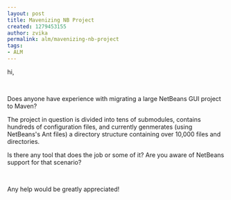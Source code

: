 ```yaml
---
layout: post
title: Mavenizing NB Project
created: 1279453155
author: zvika
permalink: alm/mavenizing-nb-project
tags:
- ALM
---
```

<p>hi,</p>
<p>&nbsp;</p>
<p>Does anyone have experience with migrating a large NetBeans GUI project to Maven?</p>
<p>The project in question is divided into tens of submodules, contains hundreds of configuration files, and currently genmerates (using&nbsp; NetBeans's Ant files) a directory structure containing over 10,000 files and directories.</p>
<p>Is there any tool that does the job or some of it? Are you aware of NetBeans support for that scenario?</p>
<p>&nbsp;</p>
<p>Any help would be greatly appreciated!</p>
<p>&nbsp;</p>
